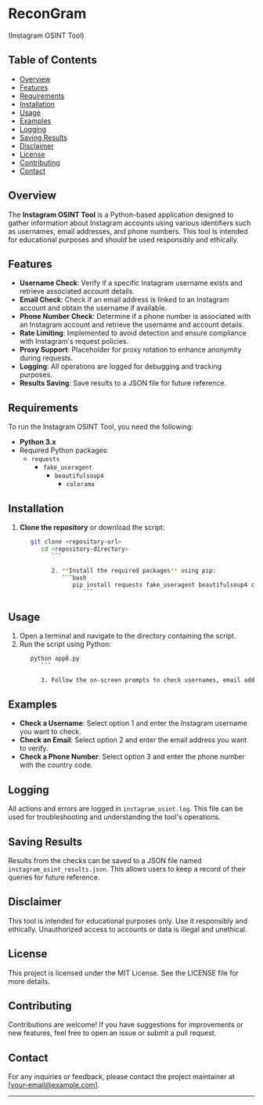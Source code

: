 # ReconGram
(Instagram OSINT Tool)

## Table of Contents
- [Overview](#overview)
- [Features](#features)
- [Requirements](#requirements)
- [Installation](#installation)
- [Usage](#usage)
- [Examples](#examples)
- [Logging](#logging)
- [Saving Results](#saving-results)
- [Disclaimer](#disclaimer)
- [License](#license)
- [Contributing](#contributing)
- [Contact](#contact)

## Overview
The **Instagram OSINT Tool** is a Python-based application designed to gather information about Instagram accounts using various identifiers such as usernames, email addresses, and phone numbers. This tool is intended for educational purposes and should be used responsibly and ethically.

## Features
- **Username Check**: Verify if a specific Instagram username exists and retrieve associated account details.
- **Email Check**: Check if an email address is linked to an Instagram account and obtain the username if available.
- **Phone Number Check**: Determine if a phone number is associated with an Instagram account and retrieve the username and account details.
- **Rate Limiting**: Implemented to avoid detection and ensure compliance with Instagram's request policies.
- **Proxy Support**: Placeholder for proxy rotation to enhance anonymity during requests.
- **Logging**: All operations are logged for debugging and tracking purposes.
- **Results Saving**: Save results to a JSON file for future reference.

## Requirements
To run the Instagram OSINT Tool, you need the following:
- **Python 3.x**
- Required Python packages:
  - `requests`
    - `fake_useragent`
      - `beautifulsoup4`
        - `colorama`

## Installation
1. **Clone the repository** or download the script:
   ```bash
      git clone <repository-url>
         cd <repository-directory>
            ```

            2. **Install the required packages** using pip:
               ```bash
                  pip install requests fake_useragent beautifulsoup4 colorama
                     ```

## Usage
1. Open a terminal and navigate to the directory containing the script.
2. Run the script using Python:
   ```bash
      python app8.py
         ```

         3. Follow the on-screen prompts to check usernames, email addresses, or phone numbers.

## Examples
- **Check a Username**: Select option 1 and enter the Instagram username you want to check.
- **Check an Email**: Select option 2 and enter the email address you want to verify.
- **Check a Phone Number**: Select option 3 and enter the phone number with the country code.

## Logging
All actions and errors are logged in `instagram_osint.log`. This file can be used for troubleshooting and understanding the tool's operations.

## Saving Results
Results from the checks can be saved to a JSON file named `instagram_osint_results.json`. This allows users to keep a record of their queries for future reference.

## Disclaimer
This tool is intended for educational purposes only. Use it responsibly and ethically. Unauthorized access to accounts or data is illegal and unethical.

## License
This project is licensed under the MIT License. See the LICENSE file for more details.

## Contributing
Contributions are welcome! If you have suggestions for improvements or new features, feel free to open an issue or submit a pull request.

## Contact
For any inquiries or feedback, please contact the project maintainer at [your-email@example.com].

---

